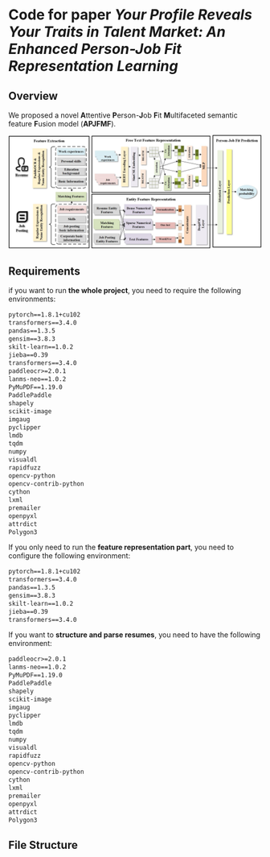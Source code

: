 # Code for paper *Your Profile Reveals Your Traits in Talent Market: An Enhanced Person-Job Fit Representation Learning* 



## Overview

We proposed a novel **A**ttentive **P**erson-**J**ob **F**it **M**ultifaceted semantic feature **F**usion model (**APJFMF**).

![](asset/model.jpg)



## Requirements

if you want to run **the whole project**, you need to require the following environments:

```
pytorch==1.8.1+cu102
transformers==3.4.0
pandas==1.3.5
gensim==3.8.3
skilt-learn==1.0.2
jieba==0.39
transformers==3.4.0
paddleocr>=2.0.1
lanms-neo==1.0.2
PyMuPDF==1.19.0
PaddlePaddle
shapely
scikit-image
imgaug
pyclipper
lmdb
tqdm
numpy
visualdl
rapidfuzz
opencv-python
opencv-contrib-python
cython
lxml
premailer
openpyxl
attrdict
Polygon3
```

If you only need to run the **feature representation part**, you need to configure the following environment:
```
pytorch==1.8.1+cu102
transformers==3.4.0
pandas==1.3.5
gensim==3.8.3
skilt-learn==1.0.2
jieba==0.39
transformers==3.4.0
```

If you want to **structure and parse resumes**, you need to have the following environment:
```
paddleocr>=2.0.1
lanms-neo==1.0.2
PyMuPDF==1.19.0
PaddlePaddle
shapely
scikit-image
imgaug
pyclipper
lmdb
tqdm
numpy
visualdl
rapidfuzz
opencv-python
opencv-contrib-python
cython
lxml
premailer
openpyxl
attrdict
Polygon3
```


## File Structure



